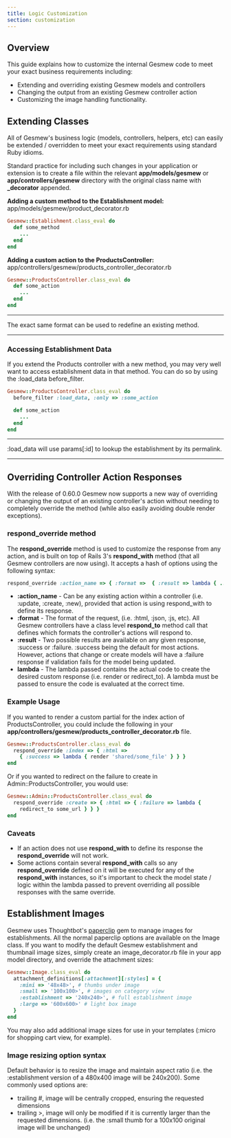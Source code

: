 ```yaml
---
title: Logic Customization
section: customization
---
```


## Overview

This guide explains how to customize the internal Gesmew code to meet
your exact business requirements including:

-   Extending and overriding existing Gesmew models and controllers
-   Changing the output from an existing Gesmew controller action
-   Customizing the image handling functionality.

## Extending Classes

All of Gesmew's business logic (models, controllers, helpers, etc) can
easily be extended / overridden to meet your exact requirements using
standard Ruby idioms.

Standard practice for including such changes in your application or
extension is to create a file within the relevant **app/models/gesmew** or
**app/controllers/gesmew** directory with the original class name with
**_decorator** appended.

**Adding a custom method to the Establishment model:**
app/models/gesmew/product_decorator.rb

```ruby
Gesmew::Establishment.class_eval do
  def some_method
    ...
  end
end
```

**Adding a custom action to the ProductsController:**
app/controllers/gesmew/products_controller_decorator.rb

```ruby
Gesmew::ProductsController.class_eval do
  def some_action
    ...
  end
end
```

***
The exact same format can be used to redefine an existing method.
***

### Accessing Establishment Data

If you extend the Products controller with a new method, you may very
well want to access establishment data in that method. You can do so by using
the :load_data before_filter.

```ruby
Gesmew::ProductsController.class_eval do
  before_filter :load_data, :only => :some_action

  def some_action
    ...
  end
end
```

***
:load_data will use params[:id] to lookup the establishment by its
permalink.
***

## Overriding Controller Action Responses

With the release of 0.60.0 Gesmew now supports a new way of overriding or
changing the output of an existing controller's action without needing
to completely override the method (while also easily avoiding double
render exceptions).

### respond_override method

The **respond_override** method is used to customize the response from
any action, and is built on top of Rails 3's **respond_with** method
(that all Gesmew controllers are now using). It accepts a hash of options
using the following syntax:

```ruby
respond_override :action_name => { :format =>  { :result => lambda { ... response ... } } }
```

-   **:action_name** - Can be any existing action within a controller
    (i.e. :update, :create, :new), provided that action is using
    respond_with to define its response.
-   **:format** - The format of the request, (i.e. :html, :json, :js,
    etc). All Gesmew controllers have a class level **respond_to**
    method call that defines which formats the controller's actions will
    respond to.
-   **:result** - Two possible results are available on any given
    response, :success or :failure. :success being the default for most
    actions. However, actions that change or create models will have a
    :failure response if validation fails for the model being updated.
-   **lambda** - The lambda passed contains the actual code to create
    the desired custom response (i.e. render or redirect_to). A lambda
    must be passed to ensure the code is evaluated at the correct time.

### Example Usage

If you wanted to render a custom partial for the index action of
ProductsController, you could include the following in your
**app/controllers/gesmew/products_controller_decorator.rb** file.

```ruby
Gesmew::ProductsController.class_eval do
  respond_override :index => { :html =>
    { :success => lambda { render 'shared/some_file' } } }
end
```

Or if you wanted to redirect on the failure to create in
Admin::ProductsController, you would use:

```ruby
Gesmew::Admin::ProductsController.class_eval do
  respond_override :create => { :html => { :failure => lambda {
    redirect_to some_url } } }
end
```

### Caveats

-   If an action does not use **respond_with** to define its response
    the **respond_override** will not work.
-   Some actions contain several **respond_with** calls so any
    **respond_override** defined on it will be executed for any of the
    **respond_with** instances, so it's important to check the model
    state / logic within the lambda passed to prevent overriding all
    possible responses with the same override.

## Establishment Images

Gesmew uses Thoughtbot's
[paperclip](https://github.com/thoughtbot/paperclip) gem to manage
images for establishments. All the normal paperclip options are available on
the Image class. If you want to modify the default Gesmew establishment and
thumbnail image sizes, simply create an image_decorator.rb file in your
app model directory, and override the attachment sizes:

```ruby
Gesmew::Image.class_eval do
  attachment_definitions[:attachment][:styles] = {
    :mini => '48x48>', # thumbs under image
    :small => '100x100>', # images on category view
    :establishment => '240x240>', # full establishment image
    :large => '600x600>' # light box image
  }
end
```

You may also add additional image sizes for use in your templates
(:micro for shopping cart view, for example).

### Image resizing option syntax

Default behavior is to resize the image and maintain aspect ratio (i.e.
the :establishment version of a 480x400 image will be 240x200). Some commonly
used options are:

-   trailing #, image will be centrally cropped, ensuring the requested
dimensions
-   trailing >, image will only be modified if it is currently larger
than the requested dimensions. (i.e. the :small thumb for a 100x100
original image will be unchanged)
